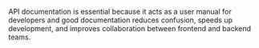 API documentation is essential because it acts as a user manual for developers and good documentation reduces confusion, speeds up development, and improves collaboration between frontend and backend teams. 

